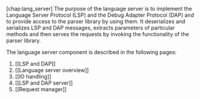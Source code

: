 \[chap:lang\_server\] The purpose of the language server is to implement the Language Server Protocol (LSP) and the Debug Adapter Protocol (DAP) and to provide access to the parser library by using them. It deserializes and serializes LSP and DAP messages, extracts parameters of particular methods and then serves the requests by invoking the functionality of the parser library.

The language server component is described in the following pages:
1. [[LSP and DAP]]
2. [[Language server overview]]
3. [[IO handling]]
4. [[LSP and DAP server]]
5. [[Request manager]]
